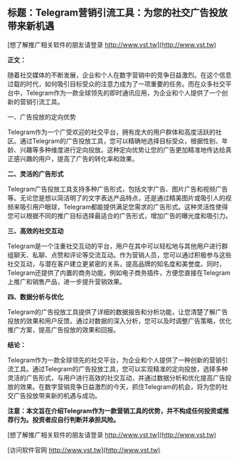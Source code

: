 ## **标题：Telegram营销引流工具：为您的社交广告投放带来新机遇**

[想了解推广相关软件的朋友请登录 http://www.vst.tw](http://www.vst.tw)

**正文：**

随着社交媒体的不断发展，企业和个人在数字营销中的竞争日益激烈。在这个信息过载的时代，如何吸引目标受众的注意力成为了一项重要的任务。而在众多社交平台中，Telegram作为一款全球领先的即时通讯应用，为企业和个人提供了一个创新的营销引流工具。

一、广告投放的定向优势

Telegram作为一个广受欢迎的社交平台，拥有庞大的用户群体和高度活跃的社区。通过Telegram的广告投放工具，您可以精确地选择目标受众，根据性别、年龄、兴趣等多种维度进行定向投放。这种定向优势让您的广告更加精准地传达给真正感兴趣的用户，提高了广告的转化率和效果。

**二、灵活的广告形式**

Telegram广告投放工具支持多种广告形式，包括文字广告、图片广告和视频广告等。无论您是想以简洁明了的文字表达产品特点，还是通过精美图片或吸引人的视频来吸引用户眼球，Telegram都能提供满足您需求的广告形式。这种灵活性使得您可以根据不同的推广目标选择最适合的广告形式，增加广告的曝光度和吸引力。

**三、高效的社交互动**

Telegram是一个注重社交互动的平台，用户在其中可以轻松地与其他用户进行群组聊天、私聊、点赞和评论等交流互动。作为营销人员，您可以通过积极参与这些社交互动，与潜在客户建立更紧密的关系，提高品牌的知名度和美誉度。同时，Telegram还提供了内置的商务功能，例如电子商务插件，方便您直接在Telegram上推广和销售产品，进一步提升营销效果。

**四、数据分析与优化**

Telegram的广告投放工具提供了详细的数据报告和分析功能，让您清楚了解广告投放的效果和用户反馈。通过对数据的深入分析，您可以及时调整广告策略，优化推广方案，提高广告投放的效果和回报。

**结论：**

Telegram作为一款全球领先的社交平台，为企业和个人提供了一种创新的营销引流工具。通过Telegram的广告投放工具，您可以实现精准的定向投放，选择多种灵活的广告形式，与用户进行高效的社交互动，并通过数据分析和优化提高广告投放的效果。在数字营销竞争日益激烈的今天，抓住Telegram的机会，将为您的社交广告投放带来新的机遇与成功。

**注意：本文旨在介绍Telegram作为一款营销工具的优势，并不构成任何投资或推荐行为。投资者应自行判断并承担风险。**

[想了解推广相关软件的朋友请登录 http://www.vst.tw](http://www.vst.tw)


[访问软件官网 http://www.vst.tw](http://www.vst.tw)
